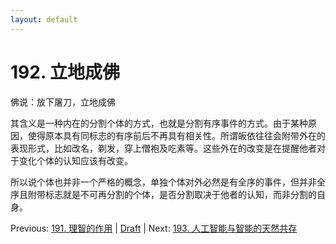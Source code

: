 ```yaml
---
layout: default
---
```

# 192. 立地成佛

佛说：放下屠刀，立地成佛

其含义是一种内在的分割个体的方式，也就是分割有序事件的方式。由于某种原因，使得原本具有同标志的有序前后不再具有相关性。所谓皈依往往会附带外在的表现形式，比如改名，剃发，穿上僧袍及吃素等。这些外在的改变是在提醒他者对于变化个体的认知应该有改变。

所以说个体也并非一个严格的概念，单独个体对外必然是有全序的事件，但并非全序且附带标志就是不可再分割的个体，是否分割取决于他者的认知，而非分割的自身。

Previous: [191. 理智的作用](191.md) | [Draft](../Draft.md) | Next: [193. 人工智能与智能的天然共存](193.md)